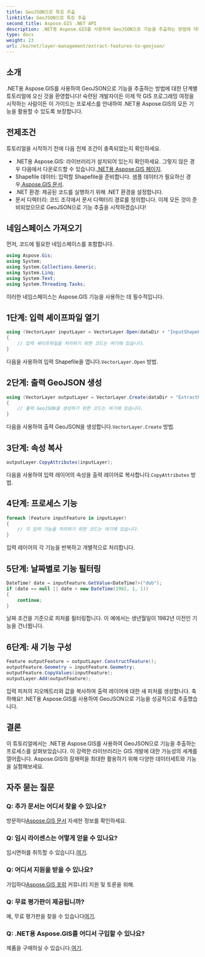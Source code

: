 ```yaml
---
title: GeoJSON으로 특징 추출
linktitle: GeoJSON으로 특징 추출
second_title: Aspose.GIS .NET API
description: .NET용 Aspose.GIS를 사용하여 GeoJSON으로 기능을 추출하는 방법에 대한 단계별 가이드를 살펴보세요. GIS의 강력한 기능을 쉽게 활용하세요! #Aspose #GIS
type: docs
weight: 23
url: /ko/net/layer-management/extract-features-to-geojson/
---
```

## 소개
.NET용 Aspose.GIS를 사용하여 GeoJSON으로 기능을 추출하는 방법에 대한 단계별 튜토리얼에 오신 것을 환영합니다! 숙련된 개발자이든 이제 막 GIS 프로그래밍 여정을 시작하는 사람이든 이 가이드는 프로세스를 안내하여 .NET용 Aspose.GIS의 모든 기능을 활용할 수 있도록 보장합니다.
## 전제조건
튜토리얼을 시작하기 전에 다음 전제 조건이 충족되었는지 확인하세요.
-  .NET용 Aspose.GIS: 라이브러리가 설치되어 있는지 확인하세요. 그렇지 않은 경우 다음에서 다운로드할 수 있습니다.[.NET용 Aspose.GIS 페이지](https://releases.aspose.com/gis/net/).
-  Shapefile 데이터: 입력할 Shapefile을 준비합니다. 샘플 데이터가 필요하신 경우,[Aspose.GIS 문서](https://reference.aspose.com/gis/net/).
- .NET 환경: 제공된 코드를 실행하기 위해 .NET 환경을 설정합니다.
- 문서 디렉터리: 코드 조각에서 문서 디렉터리 경로를 정의합니다.
이제 모든 것이 준비되었으므로 GeoJSON으로 기능 추출을 시작하겠습니다!
## 네임스페이스 가져오기
먼저, 코드에 필요한 네임스페이스를 포함합니다.
```csharp
using Aspose.Gis;
using System;
using System.Collections.Generic;
using System.Linq;
using System.Text;
using System.Threading.Tasks;
```
이러한 네임스페이스는 Aspose.GIS 기능을 사용하는 데 필수적입니다.
## 1단계: 입력 셰이프파일 열기
```csharp
using (VectorLayer inputLayer = VectorLayer.Open(dataDir + "InputShapeFile.shp", Drivers.Shapefile))
{
    // 입력 셰이프파일을 처리하기 위한 코드는 여기에 있습니다.
}
```
 다음을 사용하여 입력 Shapefile을 엽니다.`VectorLayer.Open` 방법.
## 2단계: 출력 GeoJSON 생성
```csharp
using (VectorLayer outputLayer = VectorLayer.Create(dataDir + "ExtractFeaturesFromShapeFileToGeoJSON_out.json", Drivers.GeoJson))
{
    // 출력 GeoJSON을 생성하기 위한 코드는 여기에 있습니다.
}
```
 다음을 사용하여 출력 GeoJSON을 생성합니다.`VectorLayer.Create` 방법.
## 3단계: 속성 복사
```csharp
outputLayer.CopyAttributes(inputLayer);
```
 다음을 사용하여 입력 레이어의 속성을 출력 레이어로 복사합니다.`CopyAttributes` 방법.
## 4단계: 프로세스 기능
```csharp
foreach (Feature inputFeature in inputLayer)
{
    // 각 입력 기능을 처리하기 위한 코드는 여기에 있습니다.
}
```
입력 레이어의 각 기능을 반복하고 개별적으로 처리합니다.
## 5단계: 날짜별로 기능 필터링
```csharp
DateTime? date = inputFeature.GetValue<DateTime?>("dob");
if (date == null || date < new DateTime(1982, 1, 1))
{
    continue;
}
```
날짜 조건을 기준으로 피처를 필터링합니다. 이 예에서는 생년월일이 1982년 이전인 기능을 건너뜁니다.
## 6단계: 새 기능 구성
```csharp
Feature outputFeature = outputLayer.ConstructFeature();
outputFeature.Geometry = inputFeature.Geometry;
outputFeature.CopyValues(inputFeature);
outputLayer.Add(outputFeature);
```
입력 피처의 지오메트리와 값을 복사하여 출력 레이어에 대한 새 피처를 생성합니다.
축하해요! .NET용 Aspose.GIS를 사용하여 GeoJSON으로 기능을 성공적으로 추출했습니다.
## 결론
이 튜토리얼에서는 .NET용 Aspose.GIS를 사용하여 GeoJSON으로 기능을 추출하는 프로세스를 살펴보았습니다. 이 강력한 라이브러리는 GIS 개발에 대한 가능성의 세계를 열어줍니다. Aspose.GIS의 잠재력을 최대한 활용하기 위해 다양한 데이터세트와 기능을 실험해보세요.
## 자주 묻는 질문
### Q: 추가 문서는 어디서 찾을 수 있나요?
 방문하다[Aspose.GIS 문서](https://reference.aspose.com/gis/net/) 자세한 정보를 확인하세요.
### Q: 임시 라이센스는 어떻게 얻을 수 있나요?
 임시면허를 취득할 수 있습니다.[여기](https://purchase.aspose.com/temporary-license/).
### Q: 어디서 지원을 받을 수 있나요?
 가입하다[Aspose.GIS 포럼](https://forum.aspose.com/c/gis/33) 커뮤니티 지원 및 토론을 위해.
### Q: 무료 평가판이 제공됩니까?
 예, 무료 평가판을 찾을 수 있습니다[여기](https://releases.aspose.com/).
### Q: .NET용 Aspose.GIS를 어디서 구입할 수 있나요?
 제품을 구매하실 수 있습니다.[여기](https://purchase.aspose.com/buy).